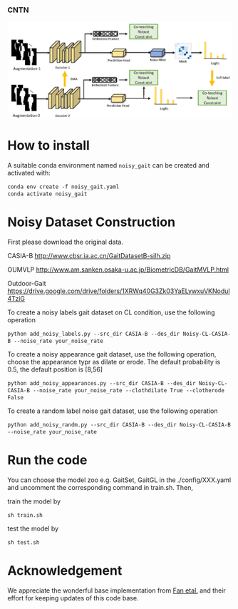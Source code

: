 ### CNTN
![Teaser image](./assets/pipeline.jpg)
# How to install
A suitable conda environment named `noisy_gait` can be created and activated with:

```
conda env create -f noisy_gait.yaml
conda activate noisy_gait
```

# Noisy Dataset Construction
First please download the original data.

CASIA-B  http://www.cbsr.ia.ac.cn/GaitDatasetB-silh.zip

OUMVLP  http://www.am.sanken.osaka-u.ac.jp/BiometricDB/GaitMVLP.html

Outdoor-Gait  https://drive.google.com/drive/folders/1XRWq40G3Zk03YaELywxuVKNodul4TziG

To create a noisy labels gait dataset on CL condition, use the following operation 
```
python add_noisy_labels.py --src_dir CASIA-B --des_dir Noisy-CL-CASIA-B --noise_rate your_noise_rate
```
To create a noisy appearance gait dataset, use the following operation, choose the appearance typr as dilate or erode. The default probability is 0.5, the default position is [8,56]
```
python add_noisy_appearances.py --src_dir CASIA-B --des_dir Noisy-CL-CASIA-B --noise_rate your_noise_rate --clothdilate True --clotherode False
```
To create a random label noise gait dataset, use the following operation 
```
python add_noisy_randm.py --src_dir CASIA-B --des_dir Noisy-CL-CASIA-B --noise_rate your_noise_rate
```

# Run the code
You can choose the model zoo e.g. GaitSet, GaitGL in the ./config/XXX.yaml and uncomment the corresponding command in train.sh. Then,

train the model by

```
sh train.sh
```

test the model by

```
sh test.sh
```

# Acknowledgement
We appreciate the wonderful base implementation from [Fan etal.](https://github.com/ShiqiYu/OpenGait) and their effort for keeping updates of this code base. 

